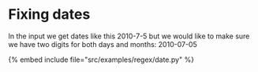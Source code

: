 # Fixing dates

In the input we get dates like this
2010-7-5 but we would like to make sure we have two digits
for both days and months: 2010-07-05

{% embed include file="src/examples/regex/date.py" %}


